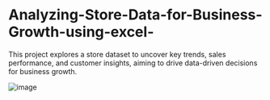 # Analyzing-Store-Data-for-Business-Growth-using-excel-
This project explores a store dataset to uncover key trends, sales performance, and customer insights, aiming to drive data-driven decisions for business growth.

![image](https://github.com/user-attachments/assets/7395a9c2-d598-4c39-b406-2eca37e7538a)
